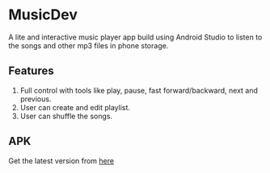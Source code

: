 # MusicDev
A lite and interactive music player app build using Android Studio to listen to the songs and other mp3 files in phone storage.

## Features
1) Full control with tools like play, pause, fast forward/backward, next and previous.
2) User can create and edit playlist.
3) User can shuffle the songs.

## APK
Get the latest version from [here](https://github.com/devanshjsr/MusicDev/releases/tag/0.7)
